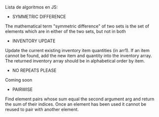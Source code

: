 Lista de algoritmos en JS:

- SYMMETRIC DIFFERENCE

The mathematical term "symmetric difference" of two sets is the set of elements which are in either of the two sets, but not in both

- INVENTORY UPDATE

Update the current existing inventory item quantities (in arr1).
If an item cannot be found, add the new item and quantity into the inventory array.
The returned inventory array should be in alphabetical order by item.

- NO REPEATS PLEASE

Coming soon

- PAIRWISE

Find element pairs whose sum equal the second argument arg and return the sum of their indices.
Once an element has been used it cannot be reused to pair with another element.
